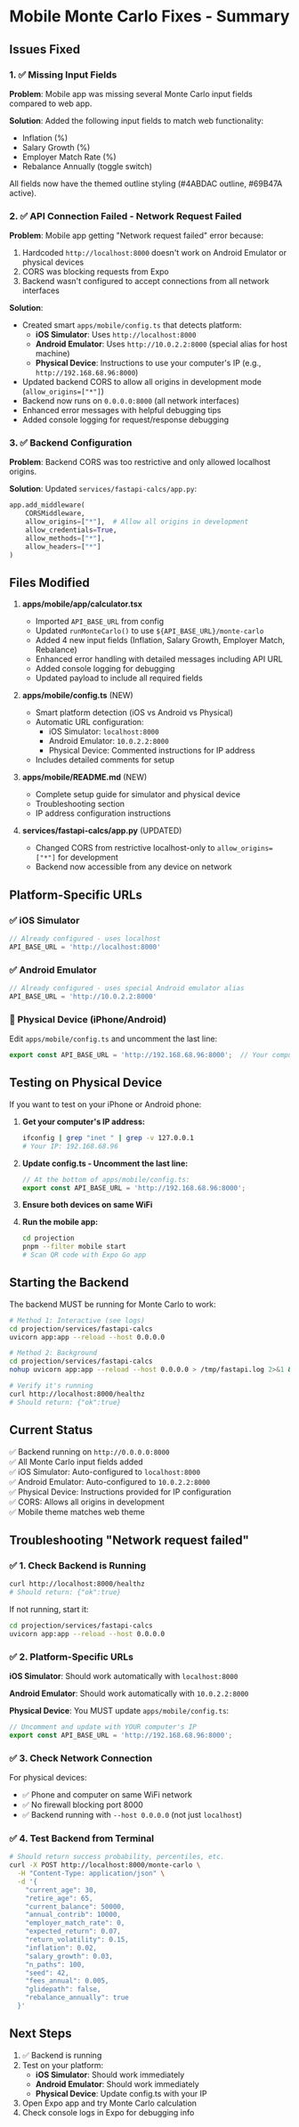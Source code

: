 # Mobile Monte Carlo Fixes - Summary

## Issues Fixed

### 1. ✅ Missing Input Fields
**Problem**: Mobile app was missing several Monte Carlo input fields compared to web app.

**Solution**: Added the following input fields to match web functionality:
- Inflation (%)
- Salary Growth (%)
- Employer Match Rate (%)
- Rebalance Annually (toggle switch)

All fields now have the themed outline styling (#4ABDAC outline, #69B47A active).

### 2. ✅ API Connection Failed - Network Request Failed
**Problem**: Mobile app getting "Network request failed" error because:
1. Hardcoded `http://localhost:8000` doesn't work on Android Emulator or physical devices
2. CORS was blocking requests from Expo
3. Backend wasn't configured to accept connections from all network interfaces

**Solution**: 
- Created smart `apps/mobile/config.ts` that detects platform:
  - **iOS Simulator**: Uses `http://localhost:8000`
  - **Android Emulator**: Uses `http://10.0.2.2:8000` (special alias for host machine)
  - **Physical Device**: Instructions to use your computer's IP (e.g., `http://192.168.68.96:8000`)
- Updated backend CORS to allow all origins in development mode (`allow_origins=["*"]`)
- Backend now runs on `0.0.0.0:8000` (all network interfaces)
- Enhanced error messages with helpful debugging tips
- Added console logging for request/response debugging

### 3. ✅ Backend Configuration
**Problem**: Backend CORS was too restrictive and only allowed localhost origins.

**Solution**: Updated `services/fastapi-calcs/app.py`:
```python
app.add_middleware(
    CORSMiddleware,
    allow_origins=["*"],  # Allow all origins in development
    allow_credentials=True,
    allow_methods=["*"],
    allow_headers=["*"]
)
```

## Files Modified

1. **apps/mobile/app/calculator.tsx**
   - Imported `API_BASE_URL` from config
   - Updated `runMonteCarlo()` to use `${API_BASE_URL}/monte-carlo`
   - Added 4 new input fields (Inflation, Salary Growth, Employer Match, Rebalance)
   - Enhanced error handling with detailed messages including API URL
   - Added console logging for debugging
   - Updated payload to include all required fields

2. **apps/mobile/config.ts** (NEW)
   - Smart platform detection (iOS vs Android vs Physical)
   - Automatic URL configuration:
     - iOS Simulator: `localhost:8000`
     - Android Emulator: `10.0.2.2:8000`
     - Physical Device: Commented instructions for IP address
   - Includes detailed comments for setup

3. **apps/mobile/README.md** (NEW)
   - Complete setup guide for simulator and physical device
   - Troubleshooting section
   - IP address configuration instructions

4. **services/fastapi-calcs/app.py** (UPDATED)
   - Changed CORS from restrictive localhost-only to `allow_origins=["*"]` for development
   - Backend now accessible from any device on network

## Platform-Specific URLs

### ✅ iOS Simulator
```typescript
// Already configured - uses localhost
API_BASE_URL = 'http://localhost:8000'
```

### ✅ Android Emulator
```typescript
// Already configured - uses special Android emulator alias
API_BASE_URL = 'http://10.0.2.2:8000'
```

### 📱 Physical Device (iPhone/Android)
Edit `apps/mobile/config.ts` and uncomment the last line:
```typescript
export const API_BASE_URL = 'http://192.168.68.96:8000';  // Your computer's IP
```

## Testing on Physical Device

If you want to test on your iPhone or Android phone:

1. **Get your computer's IP address:**
   ```bash
   ifconfig | grep "inet " | grep -v 127.0.0.1
   # Your IP: 192.168.68.96
   ```

2. **Update config.ts - Uncomment the last line:**
   ```typescript
   // At the bottom of apps/mobile/config.ts:
   export const API_BASE_URL = 'http://192.168.68.96:8000';
   ```

3. **Ensure both devices on same WiFi**

4. **Run the mobile app:**
   ```bash
   cd projection
   pnpm --filter mobile start
   # Scan QR code with Expo Go app
   ```

## Starting the Backend

The backend MUST be running for Monte Carlo to work:

```bash
# Method 1: Interactive (see logs)
cd projection/services/fastapi-calcs
uvicorn app:app --reload --host 0.0.0.0

# Method 2: Background
cd projection/services/fastapi-calcs
nohup uvicorn app:app --reload --host 0.0.0.0 > /tmp/fastapi.log 2>&1 &

# Verify it's running
curl http://localhost:8000/healthz
# Should return: {"ok":true}
```

## Current Status

✅ Backend running on `http://0.0.0.0:8000`  
✅ All Monte Carlo input fields added  
✅ iOS Simulator: Auto-configured to `localhost:8000`  
✅ Android Emulator: Auto-configured to `10.0.2.2:8000`  
✅ Physical Device: Instructions provided for IP configuration  
✅ CORS: Allows all origins in development  
✅ Mobile theme matches web theme  

## Troubleshooting "Network request failed"

### ✅ 1. Check Backend is Running
```bash
curl http://localhost:8000/healthz
# Should return: {"ok":true}
```

If not running, start it:
```bash
cd projection/services/fastapi-calcs
uvicorn app:app --reload --host 0.0.0.0
```

### ✅ 2. Platform-Specific URLs

**iOS Simulator**: Should work automatically with `localhost:8000`

**Android Emulator**: Should work automatically with `10.0.2.2:8000`

**Physical Device**: You MUST update `apps/mobile/config.ts`:
```typescript
// Uncomment and update with YOUR computer's IP
export const API_BASE_URL = 'http://192.168.68.96:8000';
```

### ✅ 3. Check Network Connection

For physical devices:
- ✅ Phone and computer on same WiFi network
- ✅ No firewall blocking port 8000
- ✅ Backend running with `--host 0.0.0.0` (not just `localhost`)

### ✅ 4. Test Backend from Terminal

```bash
# Should return success probability, percentiles, etc.
curl -X POST http://localhost:8000/monte-carlo \
  -H "Content-Type: application/json" \
  -d '{
    "current_age": 30,
    "retire_age": 65,
    "current_balance": 50000,
    "annual_contrib": 10000,
    "employer_match_rate": 0,
    "expected_return": 0.07,
    "return_volatility": 0.15,
    "inflation": 0.02,
    "salary_growth": 0.03,
    "n_paths": 100,
    "seed": 42,
    "fees_annual": 0.005,
    "glidepath": false,
    "rebalance_annually": true
  }'
```

## Next Steps

1. ✅ Backend is running
2. Test on your platform:
   - **iOS Simulator**: Should work immediately
   - **Android Emulator**: Should work immediately  
   - **Physical Device**: Update config.ts with your IP
3. Open Expo app and try Monte Carlo calculation
4. Check console logs in Expo for debugging info

